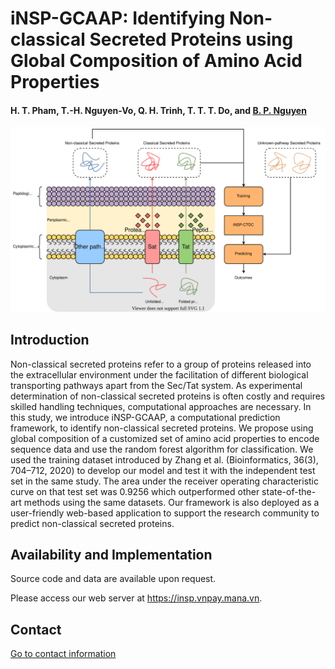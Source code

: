 # iNSP-GCAAP: Identifying Non-classical Secreted Proteins using Global Composition of Amino Acid Properties

#### H. T. Pham, T.-H. Nguyen-Vo, Q. H. Trinh, T. T. T. Do, and [B. P. Nguyen](https://homepages.ecs.vuw.ac.nz/~nguyenb5/about.html)


![alt text](abstract.svg)

## Introduction
Non-classical secreted proteins refer to a group of proteins released into the extracellular environment under the facilitation of different biological transporting pathways apart from the Sec/Tat system. As experimental determination of non-classical secreted proteins is often costly and requires skilled handling techniques, computational approaches are necessary. In this study, we introduce iNSP-GCAAP, a computational prediction framework, to identify non-classical secreted proteins. We propose using global composition of a customized set of amino acid properties to encode sequence data and use the random forest algorithm for classification. We used the training dataset introduced by Zhang et al. (Bioinformatics, 36(3), 704–712, 2020) to develop our model and test it with the independent test set in the same study. The area under the receiver operating characteristic curve on that test set was 0.9256 which outperformed other state-of-the-art methods using the same datasets. Our framework is also deployed as a user-friendly web-based application to support the research community to predict non-classical secreted proteins.

## Availability and Implementation
Source code and data are available upon request.

Please access our web server at https://insp.vnpay.mana.vn.

## Contact 
[Go to contact information](https://homepages.ecs.vuw.ac.nz/~nguyenb5/contact.html)
